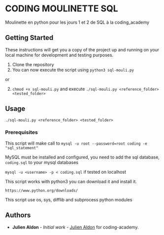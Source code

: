 # CODING MOULINETTE SQL

Moulinette en python pour les jours 1 et 2 de SQL à la coding_academy

## Getting Started

These instructions will get you a copy of the project up and running on your local machine for development and testing purposes.
1. Clone the repository
2. You can now execute the script using ``python3 sql-mouli.py``

or 

2. `chmod +x sql-mouli.py` and execute `./sql-mouli.py <reference_folder> <tested_folder>`

## Usage

`./sql-mouli.py <reference_folder> <tested_folder>`

### Prerequisites

This script will make call to `mysql -u root --password=root coding -e "sql_statement"`

MySQL must be installed and configured, you need to add the sql database, `coding.sql` to your mysql databases

`mysql -u <username> -p < coding.sql` if tested on localhost

This script works with python3 you can download it and install it. 
```
https://www.python.org/downloads/
```
This script use os, sys, difflib and subprocess python modules


## Authors

* **Julien Aldon** - *Initial work* - [Julien Aldon](https://github.com/JulienAldon) for coding-academy.

